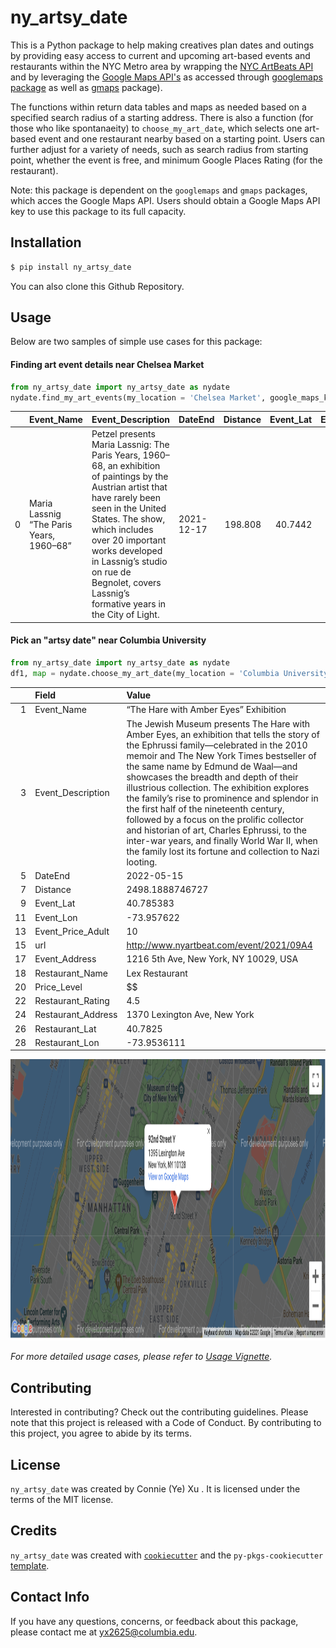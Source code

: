 # ny_artsy_date

This is a Python package to help making creatives plan dates and outings by providing easy access to current and upcoming art-based events and restaurants within the NYC Metro area by wrapping the [NYC ArtBeats API](https://www.nyartbeat.com/resources/doc/api) and by leveraging the [Google Maps API's](https://developers.google.com/maps) as accessed through [googlemaps package](https://github.com/googlemaps/google-maps-services-python) as well as [gmaps](https://pypi.org/project/gmaps/) package).

The functions within return data tables and maps as needed based on a specified search radius of a starting address. There is also a function (for those who like spontanaeity) to `choose_my_art_date`, which selects one art-based event and one restaurant nearby based on a starting point. Users can further adjust for a variety of needs, such as search radius from starting point, whether the event is free, and minimum Google Places Rating (for the restaurant). 

Note: this package is dependent on the `googlemaps` and `gmaps` packages, which acces the Google Maps API. Users should obtain a Google Maps API key to use this package to its full capacity.

## Installation

```bash
$ pip install ny_artsy_date
```
You can also clone this Github Repository.

## Usage
Below are two samples of simple use cases for this package: 

#### Finding art event details near Chelsea Market
```Python
from ny_artsy_date import ny_artsy_date as nydate
nydate.find_my_art_events(my_location = 'Chelsea Market', google_maps_key = API_KEY, free_only = 1)
```

|    | Event_Name                               | Event_Description                                                                                                                                                                                                                                                                                                                                                                                                                                                                                                                                                                                                                                                                                                                                                                                                                                                                                                                                                                                                                                         | DateEnd    |   Distance |   Event_Lat |   Event_Lon |   Event_Price_Adult | url                                      | Event_Address                          |
|---:|:-----------------------------------------|:----------------------------------------------------------------------------------------------------------------------------------------------------------------------------------------------------------------------------------------------------------------------------------------------------------------------------------------------------------------------------------------------------------------------------------------------------------------------------------------------------------------------------------------------------------------------------------------------------------------------------------------------------------------------------------------------------------------------------------------------------------------------------------------------------------------------------------------------------------------------------------------------------------------------------------------------------------------------------------------------------------------------------------------------------------|:-----------|-----------:|------------:|------------:|--------------------:|:-----------------------------------------|:---------------------------------------|
|  0 | Maria Lassnig “The Paris Years, 1960–68” | Petzel presents Maria Lassnig: The Paris Years, 1960–68, an exhibition of paintings by the Austrian artist that have rarely been seen in the United States. The show, which includes over 20 important works developed in Lassnig’s studio on rue de Begnolet, covers Lassnig’s formative years in the City of Light.                                                                                                                                                                                                                                                                                                                                                                                                                                                                                                                                                                                                                                                                                                                                     | 2021-12-17 |    198.808 |     40.7442 |     -74.006 |                   0 | http://www.nyartbeat.com/event/2021/F832 | 456 W 18th St, New York, NY 10011, USA |
  

#### Pick an "artsy date" near Columbia University 

```Python
from ny_artsy_date import ny_artsy_date as nydate
df1, map = nydate.choose_my_art_date(my_location = 'Columbia University', google_maps_key = API_KEY, search_range = 3000,mapping = 1)
```
|    | Field              | Value                                                                                                                                                                                                                                                                                                                                                                                                                                                                                                                                                                                                                                                                                                                                                                                                                                              |
|---:|:-------------------|:---------------------------------------------------------------------------------------------------------------------------------------------------------------------------------------------------------------------------------------------------------------------------------------------------------------------------------------------------------------------------------------------------------------------------------------------------------------------------------------------------------------------------------------------------------------------------------------------------------------------------------------------------------------------------------------------------------------------------------------------------------------------------------------------------------------------------------------------------|
|  1 | Event_Name         | “The Hare with Amber Eyes” Exhibition                                                                                                                                                                                                                                                                                                                                                                                                                                                                                                                                                                                                                                                                                                                                                                                                              |
|  3 | Event_Description  | The Jewish Museum presents The Hare with Amber Eyes, an exhibition that tells the story of the Ephrussi family—celebrated in the 2010 memoir and The New York Times bestseller of the same name by Edmund de Waal—and showcases the breadth and depth of their illustrious collection. The exhibition explores the family’s rise to prominence and splendor in the first half of the nineteenth century, followed by a focus on the prolific collector and historian of art, Charles Ephrussi, to the inter-war years, and finally World War II, when the family lost its fortune and collection to Nazi looting.                                                                                                                                                                                                                                  |
|  5 | DateEnd            | 2022-05-15                                                                                                                                                                                                                                                                                                                                                                                                                                                                                                                                                                                                                                                                                                                                                                                                                                         |
|  7 | Distance           | 2498.1888746727                                                                                                                                                                                                                                                                                                                                                                                                                                                                                                                                                                                                                                                                                                                                                                                                                                    |
|  9 | Event_Lat          | 40.785383                                                                                                                                                                                                                                                                                                                                                                                                                                                                                                                                                                                                                                                                                                                                                                                                                                          |
| 11 | Event_Lon          | -73.957622                                                                                                                                                                                                                                                                                                                                                                                                                                                                                                                                                                                                                                                                                                                                                                                                                                         |
| 13 | Event_Price_Adult  | 10                                                                                                                                                                                                                                                                                                                                                                                                                                                                                                                                                                                                                                                                                                                                                                                                                                                 |
| 15 | url                | http://www.nyartbeat.com/event/2021/09A4                                                                                                                                                                                                                                                                                                                                                                                                                                                                                                                                                                                                                                                                                                                                                                                                           |
| 17 | Event_Address      | 1216 5th Ave, New York, NY 10029, USA                                                                                                                                                                                                                                                                                                                                                                                                                                                                                                                                                                                                                                                                                                                                                                                                              |
| 18 | Restaurant_Name    | Lex Restaurant                                                                                                                                                                                                                                                                                                                                                                                                                                                                                                                                                                                                                                                                                                                                                                                                                                     |
| 20 | Price_Level        | $$                                                                                                                                                                                                                                                                                                                                                                                                                                                                                                                                                                                                                                                                                                                                                                                                                                                 |
| 22 | Restaurant_Rating  | 4.5                                                                                                                                                                                                                                                                                                                                                                                                                                                                                                                                                                                                                                                                                                                                                                                                                                                |
| 24 | Restaurant_Address | 1370 Lexington Ave, New York                                                                                                                                                                                                                                                                                                                                                                                                                                                                                                                                                                                                                                                                                                                                                                                                                       |
| 26 | Restaurant_Lat     | 40.7825                                                                                                                                                                                                                                                                                                                                                                                                                                                                                                                                                                                                                                                                                                                                                                                                                                            |
| 28 | Restaurant_Lon     | -73.9536111                                                                                                                                                                                                                                                                                                                                                                                                                                                                                                                                                                                                                                                                                                                                                                                                                                        |

<img src="https://github.com/connixu/ny_artsy_date/blob/main/docs/map_example.png" width="1000" height="450">

*For more detailed usage cases, please refer to [Usage Vignette](https://github.com/connixu/ny_artsy_date/blob/main/docs/vignette_example.ipynb).*

## Contributing

Interested in contributing? Check out the contributing guidelines. Please note that this project is released with a Code of Conduct. By contributing to this project, you agree to abide by its terms.

## License

`ny_artsy_date` was created by Connie (Ye) Xu . It is licensed under the terms of the MIT license.

## Credits

`ny_artsy_date` was created with [`cookiecutter`](https://cookiecutter.readthedocs.io/en/latest/) and the `py-pkgs-cookiecutter` [template](https://github.com/py-pkgs/py-pkgs-cookiecutter).

## Contact Info

If you have any questions, concerns, or feedback about this package, please contact me at yx2625@columbia.edu. 
